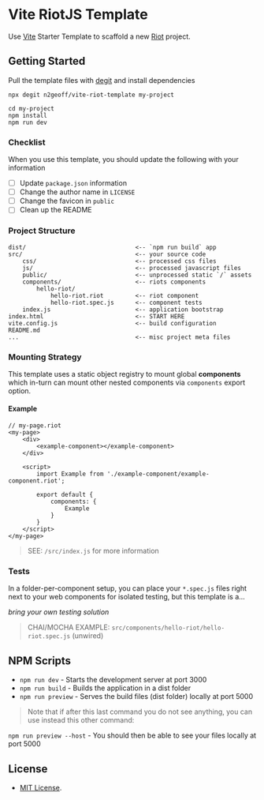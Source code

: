 # Vite RiotJS Template

Use [Vite](https://vitejs.dev/) Starter Template to scaffold a new [Riot](https://riot.js.org/) project.


## Getting Started

Pull the template files with [degit](https://github.com/Rich-Harris/degit) and install dependencies

```
npx degit n2geoff/vite-riot-template my-project

cd my-project
npm install
npm run dev
```

### Checklist

When you use this template, you should update the following with your information

- [ ] Update `package.json` information
- [ ] Change the author name in `LICENSE`
- [ ] Change the favicon in `public`
- [ ] Clean up the README

### Project Structure

```
dist/                               <-- `npm run build` app
src/                                <-- your source code
    css/                            <-- processed css files
    js/                             <-- processed javascript files
    public/                         <-- unprocessed static `/` assets
    components/                     <-- riots components
        hello-riot/
            hello-riot.riot         <-- riot component
            hello-riot.spec.js      <-- component tests
    index.js                        <-- application bootstrap
index.html                          <-- START HERE
vite.config.js                      <-- build configuration
README.md
...                                 <-- misc project meta files
```

### Mounting Strategy

This template uses a static object registry to mount global **components** which in-turn can mount other nested components via `components` export option.

#### Example

```
// my-page.riot
<my-page>
    <div>
        <example-component></example-component>
    </div>

    <script>
        import Example from './example-component/example-component.riot';

        export default {
            components: {
                Example
            }
        }
    </script>
</my-page>
```

> SEE: `/src/index.js` for more information


### Tests

In a folder-per-component setup, you can place your `*.spec.js` files right next to your web components for isolated testing, but this template is a...

*bring your own testing solution*

> CHAI/MOCHA EXAMPLE: `src/components/hello-riot/hello-riot.spec.js` (unwired)


## NPM Scripts

- `npm run dev` - Starts the development server at port 3000
- `npm run build` - Builds the application in a dist folder
- `npm run preview` - Serves the build files (dist folder) locally at port 5000

> Note that if after this last command you do not see anything, you can use instead this other command:

`npm run preview --host` - You should then be able to see your files locally at port 5000


## License

- [MIT License](https://github.com/n2geoff/vite-riot-template/blob/main/LICENSE).
